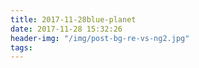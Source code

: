 ```yaml
---
title: 2017-11-28blue-planet
date: 2017-11-28 15:32:26
header-img: "/img/post-bg-re-vs-ng2.jpg"
tags:
---
```

